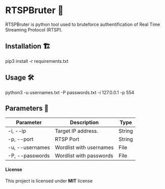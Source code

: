 # RTSPBruter 🔪 

RTSPBruter is python tool used to bruteforce authentification of Real Time Streaming Protocol (RTSP).


## Installation 🏗 

pip3 install -r requirements.txt


## Usage 🛠 

python3 -u usernames.txt -P passwords.txt -i 127.0.0.1 -p 554

## Parameters 🧰 

Parameter | Description | Type
------------ | ------------- | -------------
-i, --ip | Target IP address. | String
-p, --port | RTSP Port | String
-u, --usernames | Wordlist with usernames | File
-P, --passwords | Wordlist with passwords | File


#### License

This project is licensed under **MIT** license
